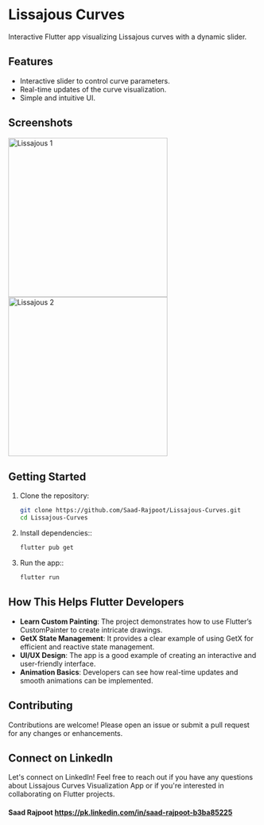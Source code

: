 # Lissajous Curves

Interactive Flutter app visualizing Lissajous curves with a dynamic slider.


## Features

- Interactive slider to control curve parameters.
- Real-time updates of the curve visualization.
- Simple and intuitive UI.


## Screenshots

<p align="start">
<img src="https://github.com/Saad-Rajpoot/Lissajous-Curves/assets/72617801/7836abd2-dded-4e6d-ba48-f30437bcc5bf" alt="Lissajous 1" width="320"/>
  <img src="https://github.com/Saad-Rajpoot/Lissajous-Curves/assets/72617801/4c20b092-fd4f-4d4e-a724-61c6db505144" alt="Lissajous 2" width="320"/>
</p>


## Getting Started

1. Clone the repository:
   ```bash
   git clone https://github.com/Saad-Rajpoot/Lissajous-Curves.git
   cd Lissajous-Curves

2. Install dependencies::
   ```bash
   flutter pub get

3. Run the app::
   ```bash
   flutter run


## How This Helps Flutter Developers

- **Learn Custom Painting**: The project demonstrates how to use Flutter’s CustomPainter to create intricate drawings.
- **GetX State Management**: It provides a clear example of using GetX for efficient and reactive state management.
- **UI/UX Design**: The app is a good example of creating an interactive and user-friendly interface.
- **Animation Basics**: Developers can see how real-time updates and smooth animations can be implemented.


## Contributing

Contributions are welcome! Please open an issue or submit a pull request for any changes or enhancements.


## Connect on LinkedIn

Let's connect on LinkedIn! Feel free to reach out if you have any questions about Lissajous Curves Visualization App or if you're interested in collaborating on Flutter projects.

#### Saad Rajpoot https://pk.linkedin.com/in/saad-rajpoot-b3ba85225

